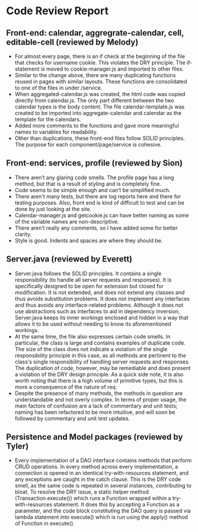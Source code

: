 # Code Review Report

## Front-end: calendar, aggregrate-calendar, cell, editable-cell (reviewed by Melody)
- For almost every page, there is an if check at the beginning of the file that checks for username cookie. This violates the DRY principle. The if-statement is moved to cookie-manager.js and imported to other files. 
- Similar to the change above, there are many duplicating functions reused in pages with similar layouts. These functions are consolidated to one of the files in under /service.
- When aggregated-calendar.js was created, the html code was copied directly from calendar.js. The only part different between the two calendar types is the body content. The file calendar-template.js was created to be imported into aggregate-calendar and calendar as the template for the calendars. 
- Added more comments to the functions and gave more meaningful names to variables for readability. 
- Other than duplications, these front-end files follow SOLID principles. The purpose for each component/page/service is cohesive. 

## Front-end: services, profile (reviewed by Sion)
-	There aren’t any glaring code smells. The profile page has a long method, but that is a result of styling and is completely fine. 
-	Code seems to be simple enough and can’t be simplified much. 
-	There aren't many tests, but there are log reports here and there for testing purposes. Also, front end is kind of difficult to test and can be done by just looking at the site.
-	Calendar-manager.js and getcookie.js can have better naming as some of the variable names are non-descriptive. 
-	There aren’t really any comments, so I have added some for better clarity.
-	Style is good. Indents and spaces are where they should be.

## Server.java (reviewed by Everett)
- Server.java follows the SOLID principles. It contains a single responsibility (to handle all server requests and responses). It is specifically designed to be open for extension but closed for modification. It is not extended, and does not extend any classes and thus avoids substitution problems. It does not implement any interfaces and thus avoids any interface-related problems. Although it does not use abstractions such as interfaces to aid in dependency inversion, Server.java keeps its inner workings enclosed and hidden in a way that allows it to be used without needing to know its aforementioned workings.
- At the same time, the file also expresses certain code smells. In particular, the class is large and contains examples of duplicate code. The size of the class does not indicate a violation of the single responsibility principle in this case, as all methods are pertinent to the class's single responsibility of handling server requests and responses. The duplication of code, however, may be remediable and does present a violation of the DRY design principle. As a quick side note, it is also worth noting that there is a high volume of primitive types, but this is more a consequence of the nature of req.
- Despite the presence of many methods, the methods in question are understandable and not overly complex. In terms of proper usage, the main factors of confusion are a lack of commentary and unit tests; naming has been refactored to be more intuitive, and will soon be followed by commentary and unit test updates.

## Persistence and Model packages (reviewed by Tyler)
- Every implementation of a DAO interface contains methods that perform CRUD operations. In every method across every implementation, a connection is opened in an identical try-with-resources statement, and any exceptions are caught in the catch clause. This is the DRY code smell, as the same code is repeated in several instances, contributing to bloat. To resolve the DRY issue, a static helper method (Transaction.execute()) which runs a Function wrapped within a try-with-resources statement. It does this by accepting a Function as a parameter, and the code block constituting the DAO query is passed via lambda statement into execute() which is run using the apply() method of Function in execute().

